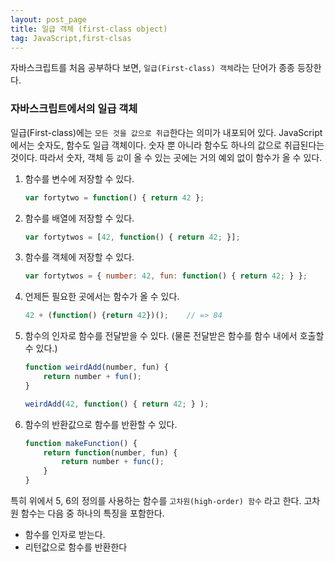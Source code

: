 ```yaml
---
layout: post_page
title: 일급 객체 (first-class object)
tag: JavaScript,first-clsas
---
```

자바스크립트를 처음 공부하다 보면, `일급(First-class) 객체`라는 단어가 종종 등장한다.

### 자바스크립트에서의 일급 객체
일급(First-class)에는 `모든 것을 값으로 취급`한다는 의미가 내포되어 있다. JavaScript에서는 숫자도, 함수도 일급 객체이다. 숫자 뿐 아니라 함수도 하나의 값으로 취급된다는 것이다. 따라서 숫자, 객체 등 `값`이 올 수 있는 곳에는 거의 예외 없이 함수가 올 수 있다.

<!-- more -->


1. 함수를 변수에 저장할 수 있다.

	```javascript
	var fortytwo = function() { return 42 };
	```

1. 함수를 배열에 저장할 수 있다.

	```javascript
	var fortytwos = [42, function() { return 42; }];
	```

1. 함수를 객체에 저장할 수 있다.

	```javascript
	var fortytwos = { number: 42, fun: function() { return 42; } };
	```

1. 언제든 필요한 곳에서는 함수가 올 수 있다.

	```javascript
	42 + (function() {return 42})();	// => 84
	```

1. 함수의 인자로 함수를 전달받을 수 있다. (물론 전달받은 함수를 함수 내에서 호출할 수 있다.)

	```javascript
	function weirdAdd(number, fun) {
		return number + fun();
	}

	weirdAdd(42, function() { return 42; } );
	```

1. 함수의 반환값으로 함수를 반환할 수 있다.

	```javascript
	function makeFunction() {
		return function(number, fun) {
			return number + func();
		}
	}
	```

특히 위에서 5, 6의 정의를 사용하는 함수를 `고차원(high-order) 함수` 라고 한다. 고차원 함수는 다음 중 하나의 특징을 포함한다.

- 함수를 인자로 받는다.
- 리턴값으로 함수를 반환한다